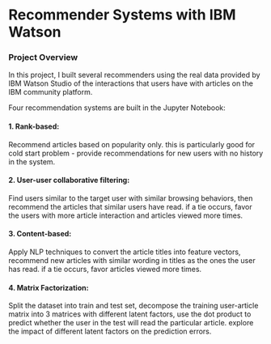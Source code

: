 # Recommender Systems with IBM Watson

### Project Overview
In this project, I built several recommenders using the real data provided by IBM Watson Studio of the interactions that users have with articles on the IBM community platform.

Four recommendation systems are built in the Jupyter Notebook:
#### 1. Rank-based: 

Recommend articles based on popularity only. this is particularly good for cold start problem - provide recommendations for new users with no history in the system.

#### 2. User-user collaborative filtering: 

Find users similar to the target user with similar browsing behaviors, then recommend the articles that similar users have read. if a tie occurs, favor the users with more article interaction and articles viewed more times.

#### 3. Content-based: 
Apply NLP techniques to convert the article titles into feature vectors, recommend new articles with similar wording in titles as the ones the user has read. if a tie occurs, favor articles viewed more times.

#### 4. Matrix Factorization: 
Split the dataset into train and test set, decompose the training user-article matrix into 3 matrices with different latent factors, use the dot product to predict whether the user in the test will read the particular article. explore the impact of different latent factors on the prediction errors.
